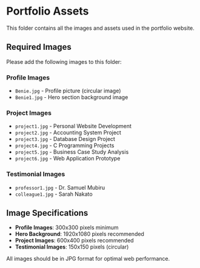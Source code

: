 # Portfolio Assets

This folder contains all the images and assets used in the portfolio website.

## Required Images

Please add the following images to this folder:

### Profile Images
- `Benie.jpg` - Profile picture (circular image)
- `Benie1.jpg` - Hero section background image

### Project Images
- `project1.jpg` - Personal Website Development
- `project2.jpg` - Accounting System Project
- `project3.jpg` - Database Design Project
- `project4.jpg` - C Programming Projects
- `project5.jpg` - Business Case Study Analysis
- `project6.jpg` - Web Application Prototype

### Testimonial Images
- `professor1.jpg` - Dr. Samuel Mubiru
- `colleague1.jpg` - Sarah Nakato

## Image Specifications

- **Profile Images**: 300x300 pixels minimum
- **Hero Background**: 1920x1080 pixels recommended
- **Project Images**: 600x400 pixels recommended
- **Testimonial Images**: 150x150 pixels (circular)

All images should be in JPG format for optimal web performance.
